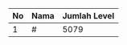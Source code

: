 | No | Nama            | Jumlah Level |
|----|-----------------|--------------|
| 1  | #    |    5079        |
